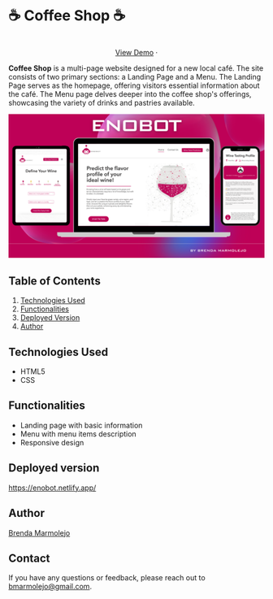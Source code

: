 [contributors-shield]: https://img.shields.io/github/contributors/bmarmolejo/enobot.svg?style=for-the-badge
[contributors-url]: https://github.com/bmarmolejo/enobot/graphs/contributors
[forks-shield]: https://img.shields.io/github/forks/bmarmolejo/enobot.svg?style=for-the-badge
[forks-url]: https://github.com/bmarmolejo/enobot/network/members
[stars-shield]: https://img.shields.io/github/stars/bmarmolejo/enobot.svg?style=for-the-badge
[stars-url]: https://github.com/bmarmolejo/enobot/stargazers
[linkedin-shield]: https://img.shields.io/badge/LinkedIn-Follow%20Me-blue?style=for-the-badge&logo=linkedin
[linkedin-url]: https://www.linkedin.com/in/bmarmolejo

# ☕ Coffee Shop ☕

<p align="center">
    <br />
    <a href="https://">View Demo</a>
    ·
</p>

**Coffee Shop** is a multi-page website designed for a new local café. The site consists of two primary sections: a Landing Page and a Menu. The Landing Page serves as the homepage, offering visitors essential information about the café. The Menu page delves deeper into the coffee shop's offerings, showcasing the variety of drinks and pastries available.

![EnoBotFront](https://raw.githubusercontent.com/bmarmolejo/brainstation-capstone-project/develop/enobot-client/src/assets/images/enobot-frontpage.png)


## Table of Contents

1. [Technologies Used](#technologies-used)
2. [Functionalities](#functionalities)
3. [Deployed Version](#deployed-version)
4. [Author](#author)


## Technologies Used
- HTML5
- CSS

## Functionalities

- Landing page with basic information
- Menu with menu items description
- Responsive design


## Deployed version

https://enobot.netlify.app/


## Author

[Brenda Marmolejo](https://github.com/bmarmolejo)

## Contact
If you have any questions or feedback, please reach out to bmarmolejo@gmail.com.
